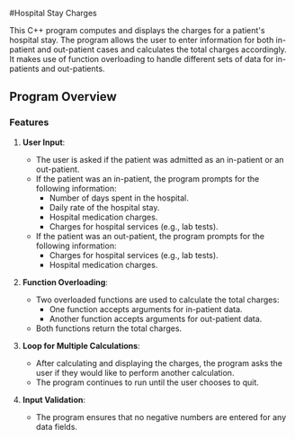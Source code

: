 #Hospital Stay Charges

This C++ program computes and displays the charges for a patient's hospital stay. The program allows the user to enter information for both in-patient and out-patient cases and calculates the total charges accordingly. It makes use of function overloading to handle different sets of data for in-patients and out-patients.

## Program Overview

### Features

1. **User Input**:
   - The user is asked if the patient was admitted as an in-patient or an out-patient.
   - If the patient was an in-patient, the program prompts for the following information:
     - Number of days spent in the hospital.
     - Daily rate of the hospital stay.
     - Hospital medication charges.
     - Charges for hospital services (e.g., lab tests).
   - If the patient was an out-patient, the program prompts for the following information:
     - Charges for hospital services (e.g., lab tests).
     - Hospital medication charges.

2. **Function Overloading**:
   - Two overloaded functions are used to calculate the total charges:
     - One function accepts arguments for in-patient data.
     - Another function accepts arguments for out-patient data.
   - Both functions return the total charges.

3. **Loop for Multiple Calculations**:
   - After calculating and displaying the charges, the program asks the user if they would like to perform another calculation.
   - The program continues to run until the user chooses to quit.

4. **Input Validation**:
   - The program ensures that no negative numbers are entered for any data fields.
